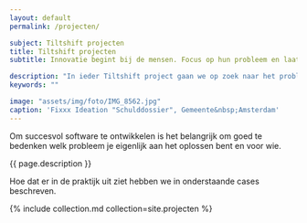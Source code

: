 ```yaml
---
layout: default
permalink: /projecten/

subject: Tiltshift projecten
title: Tiltshift projecten
subtitle: Innovatie begint bij de mensen. Focus op hun probleem en laat de techniek volgen. Dan ontstaat de oplossing.

description: "In ieder Tiltshift project gaan we op zoek naar het probleem achter de software-wens, op basis van software design thinking. Een aantal stappen staan daarbij vast: discovery, ideation, development, delivery."
keywords: ""

image: "assets/img/foto/IMG_8562.jpg"
caption: 'Fixxx Ideation "Schulddossier", Gemeente&nbsp;Amsterdam'
---
```

Om succesvol software te ontwikkelen is het belangrijk om goed te bedenken welk probleem je eigenlijk aan het oplossen bent en voor wie.

{{ page.description }}

Hoe dat er in de praktijk uit ziet hebben we in onderstaande cases beschreven.

{% include collection.md collection=site.projecten %}

